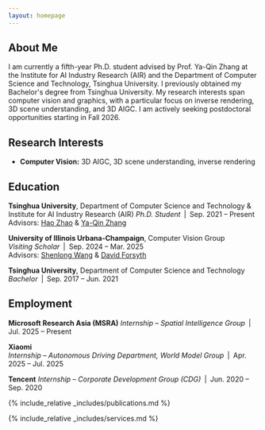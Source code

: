 ```yaml
---
layout: homepage
---
```


## About Me

I am currently a fifth-year Ph.D. student advised by Prof. Ya-Qin Zhang at the Institute for AI Industry Research (AIR) and the Department of Computer Science and Technology, Tsinghua University. I previously obtained my Bachelor's degree from Tsinghua University. My research interests span computer vision and graphics, with a particular focus on inverse rendering, 3D scene understanding, and 3D AIGC. I am actively seeking postdoctoral opportunities starting in Fall 2026.

## Research Interests

- **Computer Vision:** 3D AIGC, 3D scene understanding, inverse rendering

## Education

**Tsinghua University**, Department of Computer Science and Technology & Institute for AI Industry Research (AIR) 
*Ph.D. Student* | Sep. 2021 – Present  
Advisors: [Hao Zhao](https://sites.google.com/view/fromandto) & [Ya-Qin Zhang](https://air.tsinghua.edu.cn/en/info/1046/1188.htm)  

**University of Illinois Urbana-Champaign**, Computer Vision Group  
*Visiting Scholar* | Sep. 2024 – Mar. 2025  
Advisors: [Shenlong Wang](https://shenlong.web.illinois.edu/) & [David Forsyth](http://luthuli.cs.uiuc.edu/~daf/)  

**Tsinghua University**, Department of Computer Science and Technology  
*Bachelor* | Sep. 2017 – Jun. 2021  


## Employment

**Microsoft Research Asia (MSRA)** 
*Internship – Spatial Intelligence Group* | Jul. 2025 – Present  

**Xiaomi**  
*Internship – Autonomous Driving Department, World Model Group* | Apr. 2025 – Jul. 2025  

**Tencent** 
*Internship – Corporate Development Group (CDG)* | Jun. 2020 – Sep. 2020  


{% include_relative _includes/publications.md %}

{% include_relative _includes/services.md %}
